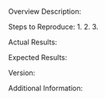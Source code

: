Overview Description:

Steps to Reproduce:
1.
2.
3.

Actual Results:

Expected Results:

Version:

Additional Information:
